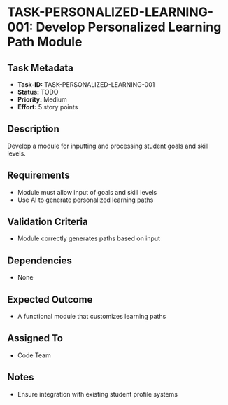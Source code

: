 # TASK-PERSONALIZED-LEARNING-001: Develop Personalized Learning Path Module

## Task Metadata

- **Task-ID:** TASK-PERSONALIZED-LEARNING-001
- **Status:** TODO
- **Priority:** Medium
- **Effort:** 5 story points

## Description

Develop a module for inputting and processing student goals and skill levels.

## Requirements

- Module must allow input of goals and skill levels
- Use AI to generate personalized learning paths

## Validation Criteria

- Module correctly generates paths based on input

## Dependencies

- None

## Expected Outcome

- A functional module that customizes learning paths

## Assigned To

- Code Team

## Notes

- Ensure integration with existing student profile systems
